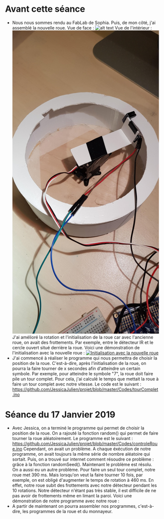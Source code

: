 # Avant cette séance

* Nous nous sommes rendu au FabLab de Sophia. Puis, de mon côté, j'ai assemblé la nouvelle roue. 
Vue de face :
![alt text](https://github.com/JessicaJulien/projet/blob/master/Documentation/roueAssembl%C3%A9eFace.jpg "Roue assemblée vue de face")
Vue de l'intérieur :
![alt text](https://github.com/JessicaJulien/projet/blob/master/Documentation/roueAssembl%C3%A9eInt%C3%A9rieur.jpg "Roue assemblée vue de l'intérieur")
J'ai amélioré la rotation et l'initialisation de la roue car avec l'ancienne roue, on avait des frottements. Par exemple, entre le détecteur IR et le cercle ouvert situé derrière la roue. Voici une démonstration de l'initialisation avec la nouvelle roue : 
<a href="https://www.youtube.com/watch?v=ye7orix8uuc"><img src="https://i9.ytimg.com/vi_webp/ye7orix8uuc/hqdefault.webp?v=5c3f8e25&sqp=COyc_uEF&rs=AOn4CLBfYhsc0XKkfF-w8Xdc74TVMDyFYg" alt="Initialisation avec la nouvelle roue" /></a>
* J'ai commencé à réaliser le programme qui nous permettra de choisir la position de la roue. C'est-à-dire, après l'initialisation de la roue, on pourra la faire tourner de x secondes afin d'atteindre un certain symbole. Par exemple, pour atteindre le symbole "7", la roue doit faire pile un tour complet. Pour cela, j'ai calculé le temps que mettait la roue à faire un tour complet avec notre vitesse. Le code est le suivant : https://github.com/JessicaJulien/projet/blob/master/Codes/tourComplet.ino

# Séance du 17 Janvier 2019

* Avec Jessica, on a terminé le programme qui permet de choisir la position de la roue. On a rajouté la fonction random() qui permet de faire tourner la roue aléatoirement. Le programme est le suivant :
https://github.com/JessicaJulien/projet/blob/master/Codes/controleRoue.ino
Cependant, on avait un problème. A chaque éxécution de notre programme, on avait toujours la même série de nombre aléatoire qui sortait. Puis, on a trouvé sur internet comment résoudre ce problème : grâce à la fonction randomSeed(). Maintenant le problème est résolu.
On a aussi eu un autre problème. Pour faire un seul tour complet, notre roue met 390 ms. Mais lorsqu'on veut la faire tourner 10 fois, par exemple, on est obligé d'augmenter le temps de rotation à 460 ms. En effet, notre roue subit des frottements avec notre détecteur pendant les 10 rotations. Notre détecteur n'étant pas très stable, il est difficile de ne pas avoir de frottements même en limant la paroi.
Voici une démonstration de notre programme avec notre roue :
* A partir de maintenant on pourra assembler nos programmes, c'est-à-dire, les programmes de la roue et du monnayeur.
